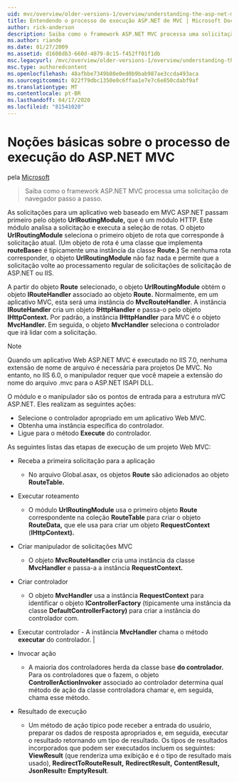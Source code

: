 ```yaml
---
uid: mvc/overview/older-versions-1/overview/understanding-the-asp-net-mvc-execution-process
title: Entendendo o processo de execução ASP.NET de MVC | Microsoft Docs
author: rick-anderson
description: Saiba como o framework ASP.NET MVC processa uma solicitação de navegador passo a passo.
ms.author: riande
ms.date: 01/27/2009
ms.assetid: d1608db3-660d-4079-8c15-f452ff01f1db
msc.legacyurl: /mvc/overview/older-versions-1/overview/understanding-the-asp-net-mvc-execution-process
msc.type: authoredcontent
ms.openlocfilehash: 48afbbe7349b80e0ed0b9bab987ae3ccda493aca
ms.sourcegitcommit: 022f79dbc1350e0c6ffaa1e7e7c6e850cdabf9af
ms.translationtype: MT
ms.contentlocale: pt-BR
ms.lasthandoff: 04/17/2020
ms.locfileid: "81541020"
---
```

# <a name="understanding-the-aspnet-mvc-execution-process"></a>Noções básicas sobre o processo de execução do ASP.NET MVC

pela [Microsoft](https://github.com/microsoft)

> Saiba como o framework ASP.NET MVC processa uma solicitação de navegador passo a passo.

As solicitações para um aplicativo web baseado em MVC ASP.NET passam primeiro pelo objeto **UrlRoutingModule,** que é um módulo HTTP. Este módulo analisa a solicitação e executa a seleção de rotas. O objeto **UrlRoutingModule** seleciona o primeiro objeto de rota que corresponde à solicitação atual. (Um objeto de rota é uma classe que implementa **routeBase**e é tipicamente uma instância da classe **Route.)** Se nenhuma rota corresponder, o objeto **UrlRoutingModule** não faz nada e permite que a solicitação volte ao processamento regular de solicitações de solicitação de ASP.NET ou IIS.

A partir do objeto **Route** selecionado, o objeto **UrlRoutingModule** obtém o objeto **IRouteHandler** associado ao objeto **Route.** Normalmente, em um aplicativo MVC, esta será uma instância do **MvcRouteHandler**. A instância **IRouteHandler** cria um objeto **IHttpHandler** e passa-o pelo objeto **IHttpContext.** Por padrão, a instância **IHttpHandler** para MVC é o objeto **MvcHandler.** Em seguida, o objeto **MvcHandler** seleciona o controlador que irá lidar com a solicitação.

> [!NOTE]
> Quando um aplicativo Web ASP.NET MVC é executado no IIS 7.0, nenhuma extensão de nome de arquivo é necessária para projetos De MVC. No entanto, no IIS 6.0, o manipulador requer que você mapeie a extensão do nome do arquivo .mvc para o ASP.NET ISAPI DLL.

O módulo e o manipulador são os pontos de entrada para a estrutura mVC ASP.NET. Eles realizam as seguintes ações:

- Selecione o controlador apropriado em um aplicativo Web MVC.
- Obtenha uma instância específica do controlador.
- Ligue para o método **Execute** do controlador.

As seguintes listas das etapas de execução de um projeto Web MVC:

- Receba a primeira solicitação para a aplicação 

    - No arquivo Global.asax, os objetos **Route** são adicionados ao objeto **RouteTable.**
- Executar roteamento 

    - O módulo **UrlRoutingModule** usa o primeiro objeto **Route** correspondente na coleção **RouteTable** para criar o objeto **RouteData,** que ele usa para criar um objeto **RequestContext** (**IHttpContext).**
- Criar manipulador de solicitações MVC 

    - O objeto **MvcRouteHandler** cria uma instância da classe **MvcHandler** e passa-a a instância **RequestContext.**
- Criar controlador 

    - O objeto **MvcHandler** usa a instância **RequestContext** para identificar o objeto **IControllerFactory** (tipicamente uma instância da classe **DefaultControllerFactory)** para criar a instância do controlador com.
- Executar controlador - A instância **MvcHandler** chama o método **executar** do controlador. |
- Invocar ação 

    - A maioria dos controladores herda da classe base **do controlador.** Para os controladores que o fazem, o objeto **ControllerActionInvoker** associado ao controlador determina qual método de ação da classe controladora chamar e, em seguida, chama esse método.
- Resultado de execução 

    - Um método de ação típico pode receber a entrada do usuário, preparar os dados de resposta apropriados e, em seguida, executar o resultado retornando um tipo de resultado. Os tipos de resultados incorporados que podem ser executados incluem os seguintes: **ViewResult** (que renderiza uma exibição e é o tipo de resultado mais usado), **RedirectToRouteResult,** **RedirectResult,** **ContentResult,** **JsonResult**e **EmptyResult**.
